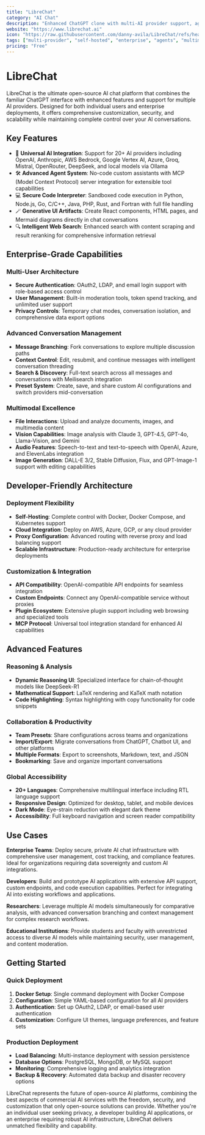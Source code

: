 ```yaml
---
title: "LibreChat"
category: "AI Chat"
description: "Enhanced ChatGPT clone with multi-AI provider support, agents, code interpreter, artifacts, and enterprise-grade multi-user authentication"
website: "https://www.librechat.ai"
icon: "https://raw.githubusercontent.com/danny-avila/LibreChat/refs/heads/main/client/public/assets/logo.svg"
tags: ["multi-provider", "self-hosted", "enterprise", "agents", "multimodal"]
pricing: "Free"
---
```


# LibreChat

LibreChat is the ultimate open-source AI chat platform that combines the familiar ChatGPT interface with enhanced features and support for multiple AI providers. Designed for both individual users and enterprise deployments, it offers comprehensive customization, security, and scalability while maintaining complete control over your AI conversations.

## Key Features

- 🤖 **Universal AI Integration**: Support for 20+ AI providers including OpenAI, Anthropic, AWS Bedrock, Google Vertex AI, Azure, Groq, Mistral, OpenRouter, DeepSeek, and local models via Ollama
- 🛠️ **Advanced Agent System**: No-code custom assistants with MCP (Model Context Protocol) server integration for extensible tool capabilities
- 💻 **Secure Code Interpreter**: Sandboxed code execution in Python, Node.js, Go, C/C++, Java, PHP, Rust, and Fortran with full file handling
- 🪄 **Generative UI Artifacts**: Create React components, HTML pages, and Mermaid diagrams directly in chat conversations
- 🔍 **Intelligent Web Search**: Enhanced search with content scraping and result reranking for comprehensive information retrieval

## Enterprise-Grade Capabilities

### Multi-User Architecture
- **Secure Authentication**: OAuth2, LDAP, and email login support with role-based access control
- **User Management**: Built-in moderation tools, token spend tracking, and unlimited user support
- **Privacy Controls**: Temporary chat modes, conversation isolation, and comprehensive data export options

### Advanced Conversation Management
- **Message Branching**: Fork conversations to explore multiple discussion paths
- **Context Control**: Edit, resubmit, and continue messages with intelligent conversation threading
- **Search & Discovery**: Full-text search across all messages and conversations with Meilisearch integration
- **Preset System**: Create, save, and share custom AI configurations and switch providers mid-conversation

### Multimodal Excellence
- **File Interactions**: Upload and analyze documents, images, and multimedia content
- **Vision Capabilities**: Image analysis with Claude 3, GPT-4.5, GPT-4o, Llama-Vision, and Gemini
- **Audio Features**: Speech-to-text and text-to-speech with OpenAI, Azure, and ElevenLabs integration
- **Image Generation**: DALL-E 3/2, Stable Diffusion, Flux, and GPT-Image-1 support with editing capabilities

## Developer-Friendly Architecture

### Deployment Flexibility
- **Self-Hosting**: Complete control with Docker, Docker Compose, and Kubernetes support
- **Cloud Integration**: Deploy on AWS, Azure, GCP, or any cloud provider
- **Proxy Configuration**: Advanced routing with reverse proxy and load balancing support
- **Scalable Infrastructure**: Production-ready architecture for enterprise deployments

### Customization & Integration
- **API Compatibility**: OpenAI-compatible API endpoints for seamless integration
- **Custom Endpoints**: Connect any OpenAI-compatible service without proxies
- **Plugin Ecosystem**: Extensive plugin support including web browsing and specialized tools
- **MCP Protocol**: Universal tool integration standard for enhanced AI capabilities

## Advanced Features

### Reasoning & Analysis
- **Dynamic Reasoning UI**: Specialized interface for chain-of-thought models like DeepSeek-R1
- **Mathematical Support**: LaTeX rendering and KaTeX math notation
- **Code Highlighting**: Syntax highlighting with copy functionality for code snippets

### Collaboration & Productivity
- **Team Presets**: Share configurations across teams and organizations
- **Import/Export**: Migrate conversations from ChatGPT, Chatbot UI, and other platforms
- **Multiple Formats**: Export to screenshots, Markdown, text, and JSON
- **Bookmarking**: Save and organize important conversations

### Global Accessibility
- **20+ Languages**: Comprehensive multilingual interface including RTL language support
- **Responsive Design**: Optimized for desktop, tablet, and mobile devices
- **Dark Mode**: Eye-strain reduction with elegant dark theme
- **Accessibility**: Full keyboard navigation and screen reader compatibility

## Use Cases

**Enterprise Teams**: Deploy secure, private AI chat infrastructure with comprehensive user management, cost tracking, and compliance features. Ideal for organizations requiring data sovereignty and custom AI integrations.

**Developers**: Build and prototype AI applications with extensive API support, custom endpoints, and code execution capabilities. Perfect for integrating AI into existing workflows and applications.

**Researchers**: Leverage multiple AI models simultaneously for comparative analysis, with advanced conversation branching and context management for complex research workflows.

**Educational Institutions**: Provide students and faculty with unrestricted access to diverse AI models while maintaining security, user management, and content moderation.

## Getting Started

### Quick Deployment
1. **Docker Setup**: Single command deployment with Docker Compose
2. **Configuration**: Simple YAML-based configuration for all AI providers
3. **Authentication**: Set up OAuth2, LDAP, or email-based user authentication
4. **Customization**: Configure UI themes, language preferences, and feature sets

### Production Deployment
- **Load Balancing**: Multi-instance deployment with session persistence
- **Database Options**: PostgreSQL, MongoDB, or MySQL support
- **Monitoring**: Comprehensive logging and analytics integration
- **Backup & Recovery**: Automated data backup and disaster recovery options

LibreChat represents the future of open-source AI platforms, combining the best aspects of commercial AI services with the freedom, security, and customization that only open-source solutions can provide. Whether you're an individual user seeking privacy, a developer building AI applications, or an enterprise requiring robust AI infrastructure, LibreChat delivers unmatched flexibility and capability.
